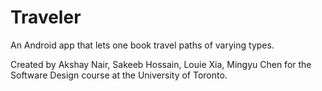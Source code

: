 # Traveler
An Android app that lets one book travel paths of varying types.

Created by Akshay Nair, Sakeeb Hossain, Louie Xia, Mingyu Chen for the Software Design course at the University of Toronto.
